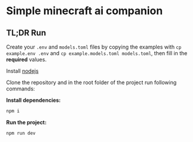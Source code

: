 # Simple minecraft ai companion

## TL;DR Run

Create your `.env` and `models.toml` files by copying the examples with `cp example.env .env` and `cp example.models.toml models.toml`, then fill in the **required** values.

Install [nodejs](https://nodejs.org/en)

Clone the repository and in the root folder of the project run following commands:


**Install dependencies:**
```bash
npm i
```

**Run the project:**
```bash
npm run dev
```
